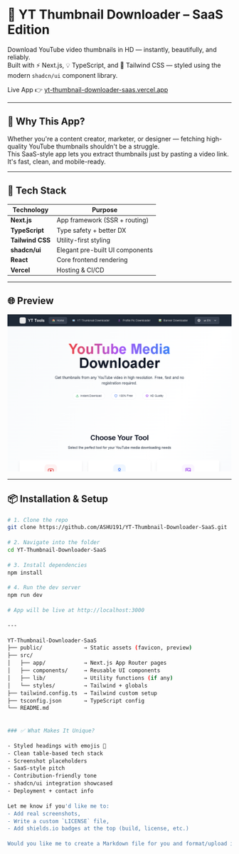 # 🎯 YT Thumbnail Downloader – SaaS Edition

Download YouTube video thumbnails in HD — instantly, beautifully, and reliably.  
Built with ⚡ Next.js, 💡 TypeScript, and 🎨 Tailwind CSS — styled using the modern `shadcn/ui` component library.

Live App 👉 [yt-thumbnail-downloader-saas.vercel.app](https://yt-thumbnail-downloader-saas.vercel.app)

---   
 
## 🚀 Why This App?

Whether you're a content creator, marketer, or designer — fetching high-quality YouTube thumbnails shouldn't be a struggle.   
This SaaS-style app lets you extract thumbnails just by pasting a video link. It's fast, clean, and mobile-ready.

---

## 🧠 Tech Stack

| Technology     | Purpose                                |
|----------------|----------------------------------------|
| **Next.js**    | App framework (SSR + routing)          |
| **TypeScript** | Type safety + better DX                |
| **Tailwind CSS** | Utility-first styling                |
| **shadcn/ui**  | Elegant pre-built UI components        |
| **React**      | Core frontend rendering                |
| **Vercel**     | Hosting & CI/CD                        |
       
---

## 🌐 Preview

![YT Thumbnail Downloader Preview](/yt1.png)  


---

## 📦 Installation & Setup

```bash
# 1. Clone the repo
git clone https://github.com/ASHU191/YT-Thumbnail-Downloader-SaaS.git

# 2. Navigate into the folder
cd YT-Thumbnail-Downloader-SaaS

# 3. Install dependencies
npm install

# 4. Run the dev server
npm run dev

# App will be live at http://localhost:3000

---

YT-Thumbnail-Downloader-SaaS
├── public/             → Static assets (favicon, preview)
├── src/
│   ├── app/            → Next.js App Router pages
│   ├── components/     → Reusable UI components
│   ├── lib/            → Utility functions (if any)
│   └── styles/         → Tailwind + globals
├── tailwind.config.ts  → Tailwind custom setup
├── tsconfig.json       → TypeScript config
└── README.md


### ✅ What Makes It Unique?

- Styled headings with emojis 🎨  
- Clean table-based tech stack  
- Screenshot placeholders  
- SaaS-style pitch  
- Contribution-friendly tone  
- shadcn/ui integration showcased  
- Deployment + contact info

Let me know if you'd like me to:
- Add real screenshots,
- Write a custom `LICENSE` file,
- Add shields.io badges at the top (build, license, etc.)

Would you like me to create a Markdown file for you and format/upload it to GitHub directly?
